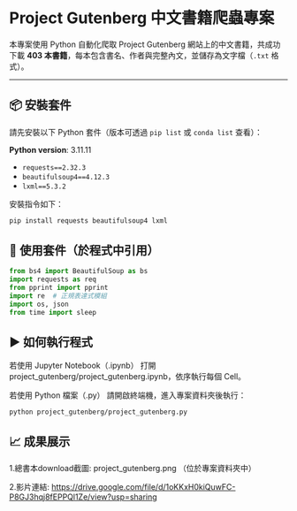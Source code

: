# Project Gutenberg 中文書籍爬蟲專案

本專案使用 Python 自動化爬取 Project Gutenberg 網站上的中文書籍，共成功下載 **403 本書籍**，每本包含書名、作者與完整內文，並儲存為文字檔（`.txt` 格式）。

---

## 📦 安裝套件

請先安裝以下 Python 套件（版本可透過 `pip list` 或 `conda list` 查看）：

**Python version**: 3.11.11

- `requests==2.32.3`
- `beautifulsoup4==4.12.3`
- `lxml==5.3.2`

安裝指令如下：

```bash
pip install requests beautifulsoup4 lxml
```

## 🧰 使用套件（於程式中引用）
```python
from bs4 import BeautifulSoup as bs
import requests as req
from pprint import pprint
import re  # 正規表達式模組
import os, json
from time import sleep
```
## ▶️ 如何執行程式
若使用 Jupyter Notebook（.ipynb）
打開 project_gutenberg/project_gutenberg.ipynb，依序執行每個 Cell。

若使用 Python 檔案（.py）
請開啟終端機，進入專案資料夾後執行：

```bash
python project_gutenberg/project_gutenberg.py
```

## 📈 成果展示

1.總書本download截圖: project_gutenberg.png （位於專案資料夾中）

2.影片連結: https://drive.google.com/file/d/1oKKxH0kiQuwFC-P8GJ3hqj8fEPPQl1Ze/view?usp=sharing
